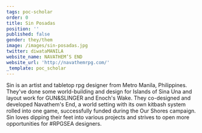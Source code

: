 ```yaml
---
tags: poc-scholar
order: 0
title: Sin Posadas
position: ''
published: false
gender: they/them
image: /images/sin-posadas.jpg
twitter: diwataMANILA
website_name: NAVATHEM’S END
website_url: 'http://navathemrpg.com/'
_template: poc_scholar
---
```


Sin is an artist and tabletop rpg designer from Metro Manila, Philippines. They've done some world-building and design for Islands of Sina Una and layout work for GUN&SLINGER and Enoch's Wake. They co-designed and developed Navathem's End, a world setting with its own kitbash system rolled into one game, successfully funded during the Our Shores campaign. Sin loves dipping their feet into various projects and strives to open more opportunities for #RPGSEA designers.
